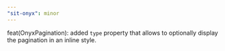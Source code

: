 ```yaml
---
"sit-onyx": minor
---
```


feat(OnyxPagination): added `type` property that allows to optionally display the pagination in an inline style.
